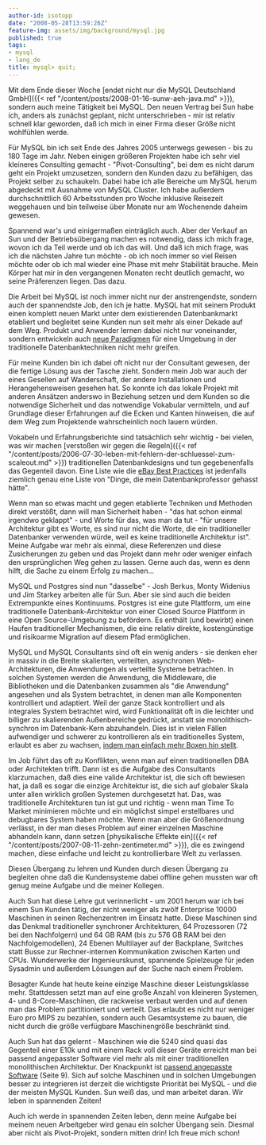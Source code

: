 ```yaml
---
author-id: isotopp
date: "2008-05-28T13:59:26Z"
feature-img: assets/img/background/mysql.jpg
published: true
tags:
- mysql
- lang_de
title: mysql> quit;
---
```


Mit dem Ende dieser Woche [endet nicht nur die MySQL Deutschland GmbH]({{< ref "/content/posts/2008-01-16-sunw-aeh-java.md" >}})</a>, sondern auch meine Tätigkeit bei MySQL. 
Den neuen Vertrag bei Sun habe ich, anders als zunächst geplant, nicht unterschrieben - mir ist relativ schnell klar geworden, daß ich mich in einer Firma dieser Größe nicht wohlfühlen werde.

Für MySQL bin ich seit Ende des Jahres 2005 unterwegs gewesen - bis zu 180 Tage im Jahr.
Neben einigen größeren Projekten habe ich sehr viel kleineres Consulting gemacht - "Pivot-Consulting", bei dem es nicht darum geht ein Projekt umzusetzen, sondern den Kunden dazu zu befähigen, das Projekt selber zu schaukeln.
Dabei habe ich alle Bereiche um MySQL herum abgedeckt mit Ausnahme von MySQL Cluster. 
Ich habe außerdem durchschnittlich 60 Arbeitsstunden pro Woche inklusive Reisezeit weggehauen und bin teilweise über Monate nur am Wochenende daheim gewesen.

Spannend war's und einigermaßen einträglich auch.
Aber der Verkauf an Sun und der Betriebsübergang machen es notwendig, dass ich mich frage, wovon ich da Teil werde und ob ich das will.
Und daß ich mich frage, was ich die nächsten Jahre tun möchte - ob ich noch immer so viel Reisen möchte oder ob ich mal wieder eine Phase mit mehr Stabilität brauche. 
Mein Körper hat mir in den vergangenen Monaten recht deutlich gemacht, wo seine Präferenzen liegen. 
Das dazu.

Die Arbeit bei MySQL ist noch immer nicht nur der anstrengendste, sondern auch der spannendste Job, den ich je hatte.
MySQL hat mit seinem Produkt einen komplett neuen Markt unter dem existierenden Datenbankmarkt etabliert und begleitet seine Kunden nun seit mehr als einer Dekade auf dem Weg.
Produkt und Anwender lernen dabei nicht nur voneinander, sondern entwickeln auch 
[neue Paradigmen](http://highscalability.com/)
für eine Umgebung in der traditionelle Datenbanktechniken nicht mehr greifen. 

Für meine Kunden bin ich dabei oft nicht nur der Consultant gewesen, der die fertige Lösung aus der Tasche zieht.
Sondern mein Job war auch der eines Gesellen auf Wanderschaft, der andere Installationen und Herangehensweisen gesehen hat.
So konnte ich das lokale Projekt mit anderen Ansätzen anderswo in Beziehung setzen und dem Kunden so die notwendige Sicherheit und das notwendige Vokabular vermitteln, und auf Grundlage dieser Erfahrungen auf die Ecken und Kanten hinweisen, die auf dem Weg zum Projektende wahrscheinlich noch lauern würden.

Vokabeln und Erfahrungsberichte sind tatsächlich sehr wichtig - bei vielen, was wir machen 
[verstoßen wir gegen die Regeln]({{< ref "/content/posts/2006-07-30-leben-mit-fehlern-der-schluessel-zum-scaleout.md" >}})
traditionellen Datenbankdesigns und tun gegebenenfalls das Gegenteil davon. 
Eine Liste wie die
[eBay Best Practices](http://www.infoq.com/articles/ebay-scalability-best-practices)
ist jedenfalls ziemlich genau eine Liste von "Dinge, die mein Datenbankprofessor gehasst hätte". 

Wenn man so etwas macht und gegen etablierte Techniken und Methoden direkt verstößt, dann will man Sicherheit haben - "das hat schon einmal irgendwo geklappt" - und Worte für das, was man da tut - "für unsere Architektur gibt es Worte, es sind nur nicht die Worte, die ein traditioneller Datenbanker verwenden würde, weil es keine traditionelle Architektur ist".
Meine Aufgabe war mehr als einmal, diese Referenzen und diese Zusicherungen zu geben und das Projekt dann mehr oder weniger einfach den ursprünglichen Weg gehen zu lassen. 
Gerne auch das, wenn es denn hilft, die Sache zu einem Erfolg zu machen...

MySQL und Postgres sind nun "dasselbe" - Josh Berkus, Monty Widenius und Jim Starkey arbeiten alle für Sun.
Aber sie sind auch die beiden Extrempunkte eines Kontinuums. 
Postgres ist eine gute Plattform, um eine traditionelle Datenbank-Architektur von einer Closed Source Plattform in eine Open Source-Umgebung zu befördern.
Es enthält (und bewirbt) einen Haufen traditioneller Mechanismen, die eine relativ direkte, kostengünstige und risikoarme Migration auf diesem Pfad ermöglichen.

MySQL und MySQL Consultants sind oft ein wenig anders - sie denken eher in massiv in die Breite skalierten, verteilten, asynchronen Web-Architekturen, die Anwendungen als verteilte Systeme betrachten.
In solchen Systemen werden die Anwendung, die Middleware, die Bibliotheken und die Datenbanken zusammen als "die Anwendung" angesehen und als System betrachtet, in denen man alle Komponenten kontrolliert und adaptiert.
Weil der ganze Stack kontrolliert und als integrales System betrachtet wird, wird Funktionalität oft in die leichter und billiger zu skalierenden Außenbereiche gedrückt, anstatt sie monolithisch-synchron im Datenbank-Kern abzuhandeln. 
Dies ist in vielen Fällen aufwendiger und schwerer zu kontrollieren als ein traditionelles System, erlaubt es aber zu wachsen, 
[indem man einfach mehr Boxen hin stellt](http://www.allthingsdistributed.com/2006/03/a_word_on_scalability.html).

Im Job führt das oft zu Konflikten, wenn man auf einen traditionellen DBA oder Architekten trifft. 
Dann ist es die Aufgabe des Consultants klarzumachen, daß dies eine valide Architektur ist, die sich oft bewiesen hat, ja daß es sogar die einzige Architektur ist, die sich auf globaler Skala unter allen wirklich großen Systemen durchgesetzt hat.
Das, was traditionelle Architekturen tun ist gut und richtig - wenn man Time To Market minimieren möchte und ein möglichst simpel erstellbares und debugbares System haben möchte.
Wenn man aber die Größenordnung verlässt, in der man dieses Problem auf einer einzelnen Maschine abhandeln kann, dann setzen [physikalische Effekte ein]({{< ref "/content/posts/2007-08-11-zehn-zentimeter.md" >}}), die es zwingend machen, diese einfache und leicht zu kontrollierbare Welt zu verlassen.

Diesen Übergang zu lehren und Kunden durch diesen Übergang zu begleiten ohne daß die Kundensysteme dabei offline gehen mussten war oft genug meine Aufgabe und die meiner Kollegen.

Auch Sun hat diese Lehre gut verinnerlicht - um 2001 herum war ich bei einem Sun Kunden tätig, der nicht weniger als zwölf Enterprise 10000 Maschinen in seinen Rechenzentren im Einsatz hatte.
Diese Maschinen sind das Denkmal traditioneller synchroner Architekturen, 64 Prozessoren (72 bei den Nachfolgern) und 64 GB RAM (bis zu 576 GB RAM bei den Nachfolgemodellen), 24 Ebenen Multilayer auf der Backplane, Switches statt Busse zur Rechner-internen Kommunikation zwischen Karten und CPUs. 
Wunderwerke der Ingenieurskunst, spannende Spielzeuge für jeden Sysadmin und außerdem Lösungen auf der Suche nach einem Problem.

Besagter Kunde hat heute keine einzige Maschine dieser Leistungsklasse mehr. 
Stattdessen setzt man auf eine große Anzahl von kleineren Systemen, 4- und 8-Core-Maschinen, die rackweise verbaut werden und auf denen man das Problem partitioniert und verteilt.
Das erlaubt es nicht nur weniger Euro pro MIPS zu bezahlen, sondern auch Gesamtsysteme zu bauen, die nicht durch die größe verfügbare Maschinengröße beschränkt sind.

Auch Sun hat das gelernt - Maschinen wie die 5240 sind quasi das Gegenteil einer E10k und mit einem Rack voll dieser Geräte erreicht man bei passend angepasster Software viel mehr als mit einer traditionellen monolithischen Architektur.
Der Knackpunkt ist [passend angepasste Software](http://www.scribd.com/doc/2575733/The-future-of-MySQL-The-Project) (Seite 9).
Sich auf solche Maschinen und in solchen Umgebungen besser zu integrieren ist derzeit die wichtigste Priorität bei MySQL - und die der meisten MySQL Kunden.
Sun weiß das, und man arbeitet daran.
Wir leben in spannenden Zeiten!

Auch ich werde in spannenden Zeiten leben, denn meine Aufgabe bei meinem neuen Arbeitgeber wird genau ein solcher Übergang sein.
Diesmal aber nicht als Pivot-Projekt, sondern mitten drin! 
Ich freue mich schon!

